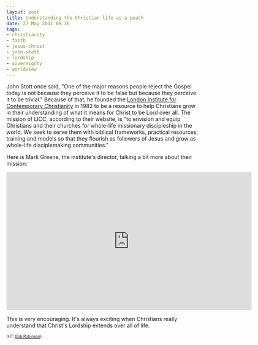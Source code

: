 ```yaml
---
layout: post
title: Understanding the Christian life as a peach
date: 27 May 2011 09:36
tags:
- christianity
- faith
- jesus-christ
- john-stott
- lordship
- sovereignty
- worldview
---
```

<p>John Stott once said, "One of the major reasons people reject the Gospel today is not because they perceive it to be false but because they perceive it to be trivial." Because of that, he founded the <a href="http://www.licc.org.uk/">London Institute for Contemporary Christianity</a> in 1982 to be a resource to help Christians grow in their understanding of what it means for Christ to be Lord over all. The mission of LICC, according to their website, is "to envision and equip Christians and their churches for whole-life  missionary discipleship in the world. We seek to serve them with  biblical frameworks, practical resources, training and models so that  they flourish as followers of Jesus and grow as whole-life  disciplemaking communities."</p>
<p>Here is Mark Greene, the institute's director, talking a bit more about their mission:</p>
<iframe width="640" height="360" src="http://www.youtube.com/embed/pCYRc4u79yM?rel=0" frameborder="0" allowfullscreen></iframe>
<p>This is very encouraging. It's always exciting when Christians really understand that Christ's Lordship extends over all of life.</p>

<span style="font-size: x-small;">(HT: <a href="http://vanguardchurch.blogspot.com/2011/05/christian-life-is-peach-not-orange.html">Bob Robinson</a>)</span>
